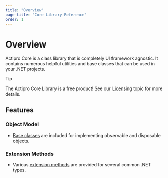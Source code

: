 ```yaml
---
title: "Overview"
page-title: "Core Library Reference"
order: 1
---
```

# Overview

Actipro Core is a class library that is completely UI framework agnostic.  It contains numerous helpful utilities and base classes that can be used in your .NET projects.

> [!TIP]
> The Actipro Core Library is a free product!  See our [Licensing](../licensing.md) topic for more details.

## Features

### Object Model

- [Base classes](object-model.md) are included for implementing observable and disposable objects.

### Extension Methods

- Various [extension methods](extension-methods.md) are provided for several common .NET types.
